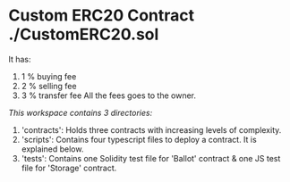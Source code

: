# Custom ERC20 Contract ./CustomERC20.sol

It has:
1. 1 % buying fee
2. 2 % selling fee
3. 3 % transfer fee
All the fees goes to the owner. 


*This workspace contains 3 directories:*

1. 'contracts': Holds three contracts with increasing levels of complexity.
2. 'scripts': Contains four typescript files to deploy a contract. It is explained below.
3. 'tests': Contains one Solidity test file for 'Ballot' contract & one JS test file for 'Storage' contract.
